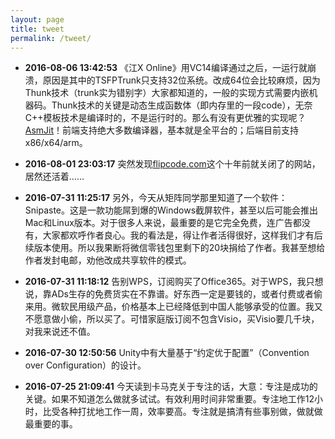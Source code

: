 ```yaml
---
layout: page
title: tweet
permalink: /tweet/
---
```


* **2016-08-06 13:42:53** 《江X Online》用VC14编译通过之后，一运行就崩溃，原因是其中的TSFPTrunk只支持32位系统。改成64位会比较麻烦，因为Thunk技术（trunk实为错别字）大家都知道的，一般的实现方式需要内嵌机器码。Thunk技术的关键是动态生成函数体（即内存里的一段code），无奈C++模板技术是编译时的，不是运行时的。那么有没有更优雅的实现呢？[AsmJit](https://github.com/asmjit/asmjit)！前端支持绝大多数编译器，基本就是全平台的；后端目前支持x86/x64/arm。

* **2016-08-01 23:03:17** 突然发现[flipcode.com](http://flipcode.com)这个十年前就关闭了的网站，居然还活着……

* **2016-07-31 11:25:17** 另外，今天从矩阵同学那里知道了一个软件：Snipaste。这是一款功能屌到爆的Windows截屏软件，甚至以后可能会推出Mac和Linux版本。对于很多人来说，最重要的是它完全免费，连广告都没有，大家都欢呼作者良心。我的看法是，得让作者活得很好，这样我们才有后续版本使用。所以我果断将微信零钱包里剩下的20块捐给了作者。我甚至想给作者发封电邮，劝他改成共享软件的模式。

* **2016-07-31 11:18:12** 告别WPS，订阅购买了Office365。对于WPS，我只想说，靠ADs生存的免费货实在不靠谱。好东西一定是要钱的，或者付费或者偷来用。微软民用级产品，价格基本上已经降低到中国人能够承受的位置。我又不愿意做小偷，所以买了。可惜家庭版订阅不包含Visio，买Visio要几千块，对我来说还不值。

* **2016-07-30 12:50:56** Unity中有大量基于“约定优于配置”（Convention over Configuration）的设计。

* **2016-07-25 21:09:41** 今天读到卡马克关于专注的话，大意：专注是成功的关键。如果不知道怎么做就多试试。有效利用时间非常重要。专注地工作12小时，比受各种打扰地工作一周，效率要高。专注就是搞清有些事别做，做就做最重要的事。
